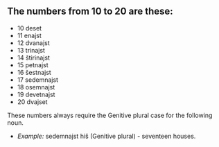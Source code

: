## The numbers from 10 to 20 are these:

*   10 deset
*   11 enajst
*   12 dvanajst
*   13 trinajst
*   14 štirinajst
*   15 petnajst
*   16 šestnajst
*   17 sedemnajst
*   18 osemnajst
*   19 devetnajst
*   20 dvajset

These numbers always require the Genitive plural case for the following noun.

*   _Example:_ sedemnajst hiš (Genitive plural) - seventeen houses.